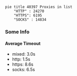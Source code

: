 
```mermaid
pie title 40397 Proxies in list
    "HTTP" : 24270
    "HTTPS": 6195
    "SOCKS" : 14834
```

### Some Info
#### Average Timeout

- mixed: 3.0s
- http: 1.5s
- https: 8.6s
- socks: 6.5s